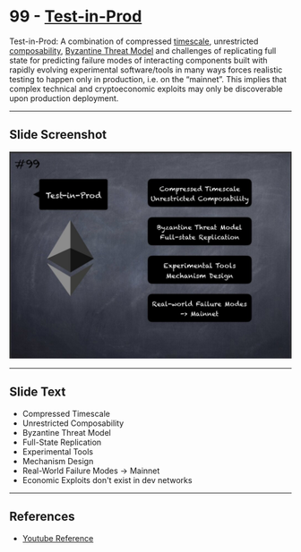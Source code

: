 # 99 - [Test-in-Prod](Test-in-Prod.md)

Test-in-Prod: A combination of compressed [timescale](Timescale.md), unrestricted [composability](Composability.md), [Byzantine Threat Model](Byzantine%20Threat%20Model.md) and challenges of replicating full state for predicting failure modes of interacting components built with rapidly evolving experimental software/tools in many ways forces realistic testing to happen only in production, i.e. on the “mainnet”. This implies that complex technical and cryptoeconomic exploits may only be discoverable upon production deployment.

___
## Slide Screenshot
![099.jpg](../../images/1.%20Ethereum%20101/099.jpg)
___
## Slide Text
- Compressed Timescale
- Unrestricted Composability
- Byzantine Threat Model
- Full-State Replication
- Experimental Tools
- Mechanism Design
- Real-World Failure Modes -> Mainnet
- Economic Exploits don't exist in dev networks
___
## References
- [Youtube Reference](https://youtu.be/I-TjCtjDs1M?t=3935)
 

